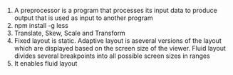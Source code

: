 1. A preprocessor is a program that processes its input data to produce output that is used as input to another program
2. npm install -g less
3. Translate, Skew, Scale and Transform
4. Fixed layout is static. Adaptive layout is aseveral versions of the layout which are displayed based on the screen size of the viewer. Fluid layout divides several breakpoints into all possible screen sizes in ranges
5. It enables fluid layout
